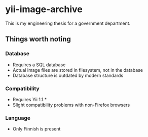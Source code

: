 # yii-image-archive

This is my engineering thesis for a government department.

## Things worth noting

### Database
- Requires a SQL database
- Actual image files are stored in filesystem, not in the database
- Database structure is outdated by modern standards

### Compatibility
- Requires Yii 1.1.*
- Slight compatibility problems with non-Firefox browsers

### Language
- Only Finnish is present
